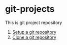 # git-projects
This is git project repository

1. [Setup a git repository](https://github.com/iamtruptimane/git-projects/tree/main/projects/01-set-up-git)
2. [Clone a git repository](https://github.com/iamtruptimane/git-projects/tree/main/projects/02-clone-git-repo)
 